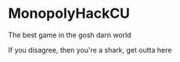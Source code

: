 # MonopolyHackCU
The best game in the gosh darn world

If you disagree, then you're a shark, get outta here
